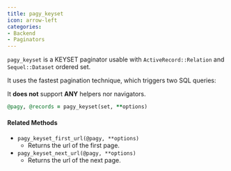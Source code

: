 ```yaml
---
title: pagy_keyset
icon: arrow-left
categories: 
- Backend
- Paginators
---
```


`pagy_keyset` is a KEYSET paginator usable with `ActiveRecord::Relation` and `Sequel::Dataset` ordered set.

It uses the fastest pagination technique, which triggers two SQL queries:

It **does not** support **ANY** helpers nor navigators.

```ruby Controller
@pagy, @records = pagy_keyset(set, **options)
```

#### Related Methods

- `pagy_keyset_first_url(@pagy, **options)`
  - Returns the url of the first page.
- `pagy_keyset_next_url(@pagy, **options)`
  - Returns the url of the next page.

